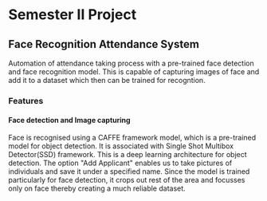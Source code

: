 # Semester II Project

## Face Recognition Attendance System


Automation of attendance taking process with a pre-trained face detection and face recognition model. This is capable of capturing images of face and add it to a dataset which then can be trained for recogntion.

### Features
#### Face detection and Image capturing

Face is recognised using a CAFFE framework model, which is a pre-trained model for object detection. It is associated with Single Shot Multibox Detector(SSD) framework. This is a deep learning architecture for object detection. 
The option "Add Applicant" enables us to take pictures of individuals and save it under a specified name. Since the model is trained particularly for face detection, it crops out rest of the area and focusses only on face thereby creating a much reliable dataset.






